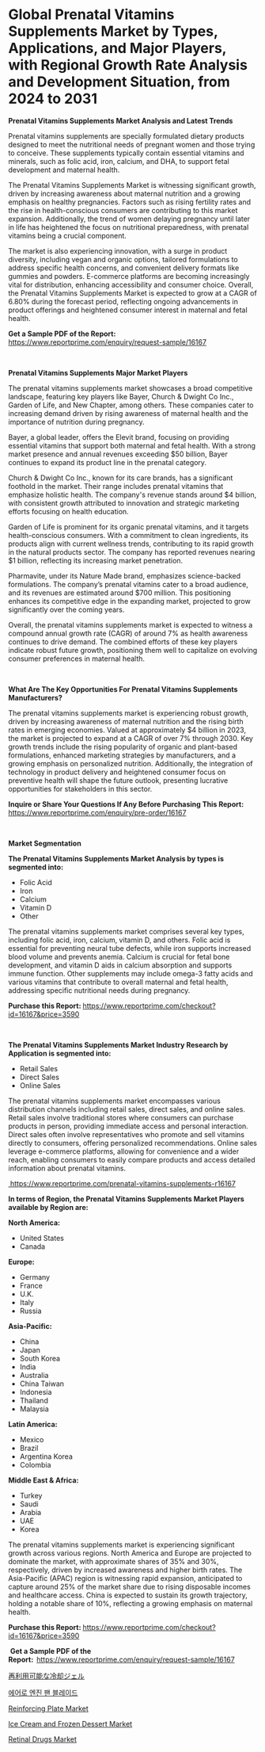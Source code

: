 <p><h1>Global Prenatal Vitamins Supplements Market by Types, Applications, and Major Players, with Regional Growth Rate Analysis and Development Situation, from 2024 to 2031</h1></p><p><strong>Prenatal Vitamins Supplements Market Analysis and Latest Trends</strong></p>
<p><p>Prenatal vitamins supplements are specially formulated dietary products designed to meet the nutritional needs of pregnant women and those trying to conceive. These supplements typically contain essential vitamins and minerals, such as folic acid, iron, calcium, and DHA, to support fetal development and maternal health.</p><p>The Prenatal Vitamins Supplements Market is witnessing significant growth, driven by increasing awareness about maternal nutrition and a growing emphasis on healthy pregnancies. Factors such as rising fertility rates and the rise in health-conscious consumers are contributing to this market expansion. Additionally, the trend of women delaying pregnancy until later in life has heightened the focus on nutritional preparedness, with prenatal vitamins being a crucial component. </p><p>The market is also experiencing innovation, with a surge in product diversity, including vegan and organic options, tailored formulations to address specific health concerns, and convenient delivery formats like gummies and powders. E-commerce platforms are becoming increasingly vital for distribution, enhancing accessibility and consumer choice. Overall, the Prenatal Vitamins Supplements Market is expected to grow at a CAGR of 6.80% during the forecast period, reflecting ongoing advancements in product offerings and heightened consumer interest in maternal and fetal health.</p></p>
<p><strong>Get a Sample PDF of the Report:&nbsp;</strong> <a href="https://www.reportprime.com/enquiry/request-sample/16167">https://www.reportprime.com/enquiry/request-sample/16167</a></p>
<p>&nbsp;</p>
<p><strong>Prenatal Vitamins Supplements Major Market Players</strong></p>
<p><p>The prenatal vitamins supplements market showcases a broad competitive landscape, featuring key players like Bayer, Church & Dwight Co Inc., Garden of Life, and New Chapter, among others. These companies cater to increasing demand driven by rising awareness of maternal health and the importance of nutrition during pregnancy.</p><p>Bayer, a global leader, offers the Elevit brand, focusing on providing essential vitamins that support both maternal and fetal health. With a strong market presence and annual revenues exceeding $50 billion, Bayer continues to expand its product line in the prenatal category.</p><p>Church & Dwight Co Inc., known for its care brands, has a significant foothold in the market. Their range includes prenatal vitamins that emphasize holistic health. The company's revenue stands around $4 billion, with consistent growth attributed to innovation and strategic marketing efforts focusing on health education.</p><p>Garden of Life is prominent for its organic prenatal vitamins, and it targets health-conscious consumers. With a commitment to clean ingredients, its products align with current wellness trends, contributing to its rapid growth in the natural products sector. The company has reported revenues nearing $1 billion, reflecting its increasing market penetration.</p><p>Pharmavite, under its Nature Made brand, emphasizes science-backed formulations. The company’s prenatal vitamins cater to a broad audience, and its revenues are estimated around $700 million. This positioning enhances its competitive edge in the expanding market, projected to grow significantly over the coming years.</p><p>Overall, the prenatal vitamins supplements market is expected to witness a compound annual growth rate (CAGR) of around 7% as health awareness continues to drive demand. The combined efforts of these key players indicate robust future growth, positioning them well to capitalize on evolving consumer preferences in maternal health.</p></p>
<p>&nbsp;</p>
<p><strong>What Are The Key Opportunities For Prenatal Vitamins Supplements Manufacturers?</strong></p>
<p><p>The prenatal vitamins supplements market is experiencing robust growth, driven by increasing awareness of maternal nutrition and the rising birth rates in emerging economies. Valued at approximately $4 billion in 2023, the market is projected to expand at a CAGR of over 7% through 2030. Key growth trends include the rising popularity of organic and plant-based formulations, enhanced marketing strategies by manufacturers, and a growing emphasis on personalized nutrition. Additionally, the integration of technology in product delivery and heightened consumer focus on preventive health will shape the future outlook, presenting lucrative opportunities for stakeholders in this sector.</p></p>
<p><strong>Inquire or Share Your Questions If Any Before Purchasing This Report:</strong> <a href="https://www.reportprime.com/enquiry/pre-order/16167">https://www.reportprime.com/enquiry/pre-order/16167</a></p>
<p>&nbsp;</p>
<p><strong>Market Segmentation</strong></p>
<p><strong>The Prenatal Vitamins Supplements Market Analysis by types is segmented into:</strong></p>
<p><ul><li>Folic Acid</li><li>Iron</li><li>Calcium</li><li>Vitamin D</li><li>Other</li></ul></p>
<p><p>The prenatal vitamins supplements market comprises several key types, including folic acid, iron, calcium, vitamin D, and others. Folic acid is essential for preventing neural tube defects, while iron supports increased blood volume and prevents anemia. Calcium is crucial for fetal bone development, and vitamin D aids in calcium absorption and supports immune function. Other supplements may include omega-3 fatty acids and various vitamins that contribute to overall maternal and fetal health, addressing specific nutritional needs during pregnancy.</p></p>
<p><strong>Purchase this Report:&nbsp;</strong><a href="https://www.reportprime.com/checkout?id=16167&price=3590">https://www.reportprime.com/checkout?id=16167&price=3590</a></p>
<p>&nbsp;</p>
<p><strong>The Prenatal Vitamins Supplements Market Industry Research by Application is segmented into:</strong></p>
<p><ul><li>Retail Sales</li><li>Direct Sales</li><li>Online Sales</li></ul></p>
<p><p>The prenatal vitamins supplements market encompasses various distribution channels including retail sales, direct sales, and online sales. Retail sales involve traditional stores where consumers can purchase products in person, providing immediate access and personal interaction. Direct sales often involve representatives who promote and sell vitamins directly to consumers, offering personalized recommendations. Online sales leverage e-commerce platforms, allowing for convenience and a wider reach, enabling consumers to easily compare products and access detailed information about prenatal vitamins.</p></p>
<p><a href="https://www.reportprime.com/prenatal-vitamins-supplements-r16167">&nbsp;https://www.reportprime.com/prenatal-vitamins-supplements-r16167</a></p>
<p><strong>In terms of Region, the Prenatal Vitamins Supplements Market Players available by Region are:</strong></p>
<p>
    <p> <strong> North America: </strong>
        <ul>
            <li>United States</li>
            <li>Canada</li>
        </ul>
        </p> 
    <p> <strong> Europe: </strong>
        <ul>
            <li>Germany</li>
            <li>France</li>
            <li>U.K.</li>
            <li>Italy</li>
            <li>Russia</li>
        </ul>
        </p> 
    <p> <strong> Asia-Pacific: </strong>
        <ul>
            <li>China</li>
            <li>Japan</li>
            <li>South Korea</li>
            <li>India</li>
            <li>Australia</li>
            <li>China Taiwan</li>
            <li>Indonesia</li>
            <li>Thailand</li>
            <li>Malaysia</li>
        </ul>
        </p> 
    <p> <strong> Latin America: </strong>
        <ul>
            <li>Mexico</li>
            <li>Brazil</li>
            <li>Argentina Korea</li>
            <li>Colombia</li>
        </ul>
        </p> 
    <p> <strong> Middle East & Africa: </strong>
        <ul>
            <li>Turkey</li>
            <li>Saudi</li>
            <li>Arabia</li>
            <li>UAE</li>
            <li>Korea</li>
        </ul>
    </p>
    </p>
<p><p>The prenatal vitamins supplements market is experiencing significant growth across various regions. North America and Europe are projected to dominate the market, with approximate shares of 35% and 30%, respectively, driven by increased awareness and higher birth rates. The Asia-Pacific (APAC) region is witnessing rapid expansion, anticipated to capture around 25% of the market share due to rising disposable incomes and healthcare access. China is expected to sustain its growth trajectory, holding a notable share of 10%, reflecting a growing emphasis on maternal health.</p></p>
<p><strong>Purchase this Report: </strong><a href="https://www.reportprime.com/checkout?id=16167&price=3590">https://www.reportprime.com/checkout?id=16167&price=3590</a></p>
<p>&nbsp;<strong>Get a Sample PDF of the Report:&nbsp;&nbsp;</strong><a href="https://www.reportprime.com/enquiry/request-sample/16167">https://www.reportprime.com/enquiry/request-sample/16167</a></p>
<p><strong></strong></p>
<p><p><a href="https://medium.com/@dfs4ff/reusable-cooling-gel-market-%E3%81%AE%E3%82%B0%E3%83%AD%E3%83%BC%E3%83%90%E3%83%AB%E5%B8%82%E5%A0%B4%E6%A6%82%E8%A6%81%E3%81%AF-%E4%B8%96%E7%95%8C%E3%81%8A%E3%82%88%E3%81%B3%E4%B8%BB%E8%A6%81%E5%B8%82%E5%A0%B4%E3%81%AB%E3%81%8A%E3%81%91%E3%82%8B%E6%A5%AD%E7%95%8C%E3%81%AB%E5%BD%B1%E9%9F%BF%E3%82%92%E4%B8%8E%E3%81%88%E3%82%8B%E4%B8%BB%E8%A6%81%E3%81%AA%E3%83%88%E3%83%AC%E3%83%B3%E3%83%89%E3%81%AB%E3%81%A4%E3%81%84%E3%81%A6-%E7%8B%AC%E8%87%AA%E3%81%AE%E8%A6%96%E7%82%B9%E3%82%92%E6%8F%90%E4%BE%9B%E3%81%97%E3%81%BE%E3%81%99-16ac9e71db9e">再利用可能な冷却ジェル</a></p><p><a href="https://medium.com/@duncanbolton68/aero-engine-fan-blade-market-%EC%9D%98-%EA%B8%80%EB%A1%9C%EB%B2%8C-%EC%8B%9C%EC%9E%A5-%EA%B0%9C%EC%9A%94%EB%8A%94-%EC%A0%84-%EC%84%B8%EA%B3%84-%EB%B0%8F-%EC%A3%BC%EC%9A%94-%EC%8B%9C%EC%9E%A5%EC%9D%98-%EC%82%B0%EC%97%85%EC%97%90-%EC%98%81%ED%96%A5%EC%9D%84-%EB%AF%B8%EC%B9%98%EB%8A%94-%EC%A3%BC%EC%9A%94-%ED%8A%B8%EB%A0%8C%EB%93%9C%EC%97%90-%EB%8C%80%ED%95%9C-%EB%8F%85%ED%8A%B9%ED%95%9C-%EA%B4%80%EC%A0%90%EC%9D%84-%EC%A0%9C%EA%B3%B5%ED%95%A9%EB%8B%88%EB%8B%A4-ba6b914e8942">에어로 엔진 팬 블레이드</a></p><p><a href="https://www.linkedin.com/pulse/reinforcing-plate-industry-analysis-report-its-market-size-growing-ghdhf?trackingId=WXefq6PnTs6y%2BQm8Qw%2F6Aw%3D%3D">Reinforcing Plate Market</a></p><p><a href="https://medium.com/@robertwood655/the-ice-cream-and-frozen-dessert-market-prioritizes-cost-control-and-efficiency-enhancement-b7f31ac3cfd1">Ice Cream and Frozen Dessert Market</a></p><p><a href="https://github.com/tamvrosiya/Market-Research-Report-List-5/blob/main/retinal-drugs-market.md">Retinal Drugs Market</a></p></p>